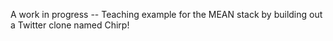 A work in progress -- Teaching example for the MEAN stack by building out a Twitter clone named Chirp!